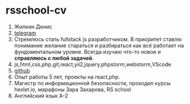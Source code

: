 # rsschool-cv
1. Жилкин Денис
2. [telegram](https://t.me/dezorden)
3. Стремлюсь стать fullstack js разработчиком. В приоритет ставлю понимание желание стараться и разбираться как всё работает на фундоментальном уровне. Всегда изучаю что-то новое и __справляюсь с любой задачей__.
4. js,html,css,php,git,react,yii2,jquery,phpstorm,webstorm,VScode
5. [github](https://github.com/dezzorden)
6. Опыт работы 5 лет, проекты на react,php.
7. Магистр по информационной безопасности, проходил курсы hexlet.io, марафоны Зара Захарова, RS school
8. Английский язык A-2
